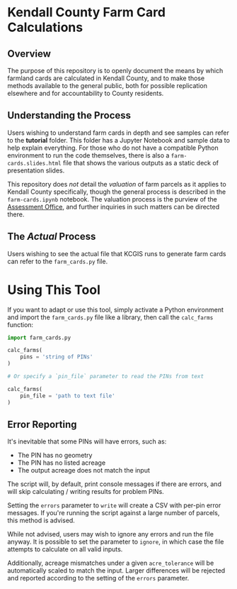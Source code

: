 # Kendall County Farm Card Calculations

## Overview
The purpose of this repository is to openly document the means by which farmland cards are calculated in Kendall County, and to make those methods available to the general public, both for possible replication elsewhere and for accountability to County residents.

## Understanding the Process

Users wishing to understand farm cards in depth and see samples can refer to the **tutorial** folder. This folder has a Jupyter Notebook and sample data to help explain everything. For those who do not have a compatible Python environment to run the code themselves, there is also a `farm-cards.slides.html` file that shows the various outputs as a static deck of presentation slides.

This repository does *not* detail the *valuation* of farm parcels as it applies to Kendall County specifically, though the general process is described in the `farm-cards.ipynb` notebook. The valuation process is the purview of the [Assessment Office](https://kendallcountyil.gov/offices/assessments), and further inquiries in such matters can be directed there.

## The *Actual* Process

Users wishing to see the actual file that KCGIS runs to generate farm cards can refer to the `farm_cards.py` file.

# Using This Tool

If you want to adapt or use this tool, simply activate a Python environment and import the `farm_cards.py` file like a library, then call the `calc_farms` function:

```python
import farm_cards.py

calc_farms(
    pins = 'string of PINs'
)

# Or specify a `pin_file` parameter to read the PINs from text

calc_farms(
    pin_file = 'path to text file'
)
```

## Error Reporting

It's inevitable that some PINs will have errors, such as:
- The PIN has no geometry
- The PIN has no listed acreage
- The output acreage does not match the input

The script will, by default, print console messages if there are errors, and will skip calculating / writing results for problem PINs.

Setting the `errors` parameter to `write` will create a CSV with per-pin error messages. If you're running the script against a large number of parcels, this method is advised.

While not advised, users may wish to ignore any errors and run the file anyway. It is possible to set the parameter to `ignore`, in which case the file attempts to calculate on all valid inputs.

Additionally, acreage mismatches under a given `acre_tolerance` will be automatically scaled to match the input. Larger differences will be rejected and reported according to the setting of the `errors` parameter.